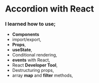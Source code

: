 # Accordion with React

### I learned how to use;
  - <b>Components</b>
  - import/export,
  - <b>Props</b>,
  - <b>useState</b>,
  - Conditional rendering,
  - <b>events</b> with React,
  - React <b>Developer Tool</b>,
  - Destructuring props,
  - array <b>map</b> and <b>filter</b> methods,
